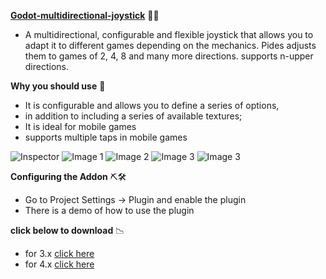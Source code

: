 **[Godot-multidirectional-joystick](https://github.com/JstnJrg/Godot_multidirectional_joystick/archive/refs/heads/main.zip)** 👀🎈
- A multidirectional, configurable and flexible joystick that allows you to adapt it to different games depending on the mechanics. Pides adjusts them to games of 2, 4, 8 and many more directions. supports n-upper directions.

**Why you should use** 🎁
 - It is configurable and allows you to define a series of options,
 - in addition to including a series of available textures;
 - It is ideal for mobile games
 - supports multiple taps in mobile games
   
![Inspector](https://raw.githubusercontent.com/JstnJrg/Godot_multidirectional_joystick/main/images/inspector.png)
![Image 1](https://raw.githubusercontent.com/JstnJrg/Godot_multidirectional_joystick/main/images/IMG_1005252650.png)
![Image 2](https://raw.githubusercontent.com/JstnJrg/Godot_multidirectional_joystick/main/images/IMG_1016394035.png)
![Image 3](https://raw.githubusercontent.com/JstnJrg/Godot_multidirectional_joystick/main/images/IMG_1871086566.png)
![Image 3](https://raw.githubusercontent.com/JstnJrg/Godot_multidirectional_joystick/main/images/IMG_2487721270.png)

**Configuring the Addon** ⛏🛠
 - Go to Project Settings -> Plugin and enable the plugin
 - There is a demo of how to use the plugin

**click below to download** 📉
- for 3.x [click here](https://github.com/JstnJrg/Godot_multidirectional_joystick/archive/refs/heads/main.zip)
- for 4.x [click here](https://github.com/JstnJrg/Godot_multidirectional_joystick/archive/refs/heads/godot-4.x.zip)

   
